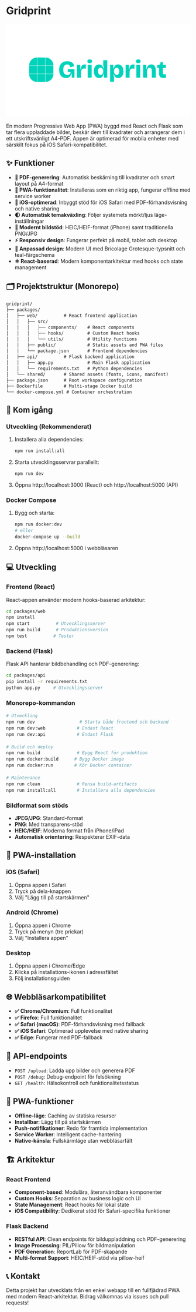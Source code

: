 # Gridprint

![Cover photo](/assets/cover.png)

En modern Progressive Web App (PWA) byggd med React och Flask som tar flera uppladdade bilder, beskär dem till kvadrater och arrangerar dem i ett utskriftsvänligt A4-PDF. Appen är optimerad för mobila enheter med särskilt fokus på iOS Safari-kompatibilitet.

## ✨ Funktioner

- **🔲 PDF-generering**: Automatisk beskärning till kvadrater och smart layout på A4-format
- **📱 PWA-funktionalitet**: Installeras som en riktig app, fungerar offline med service worker
- **🍎 iOS-optimerad**: Inbyggt stöd för iOS Safari med PDF-förhandsvisning och native sharing
- **🌓 Automatisk temakväxling**: Följer systemets mörkt/ljus läge-inställningar
- **📸 Modernt bildstöd**: HEIC/HEIF-format (iPhone) samt traditionella PNG/JPG
- **⚡ Responsiv design**: Fungerar perfekt på mobil, tablet och desktop
- **🎨 Anpassad design**: Modern UI med Bricolage Grotesque-typsnitt och teal-färgschema
- **⚛️ React-baserad**: Modern komponentarkitektur med hooks och state management

## 🗂️ Projektstruktur (Monorepo)

```
gridprint/
├── packages/
│   ├── web/          # React frontend application
│   │   ├── src/
│   │   │   ├── components/    # React components
│   │   │   ├── hooks/         # Custom React hooks
│   │   │   └── utils/         # Utility functions
│   │   ├── public/            # Static assets and PWA files
│   │   └── package.json       # Frontend dependencies
│   ├── api/          # Flask backend application
│   │   ├── app.py             # Main Flask application
│   │   └── requirements.txt   # Python dependencies
│   └── shared/       # Shared assets (fonts, icons, manifest)
├── package.json      # Root workspace configuration
├── Dockerfile        # Multi-stage Docker build
└── docker-compose.yml # Container orchestration
```

## 🚀 Kom igång

### Utveckling (Rekommenderat)

1. Installera alla dependencies:
   ```bash
   npm run install:all
   ```

2. Starta utvecklingsservrar parallellt:
   ```bash
   npm run dev
   ```

3. Öppna http://localhost:3000 (React) och http://localhost:5000 (API)

### Docker Compose

1. Bygg och starta:
   ```bash
   npm run docker:dev
   # eller
   docker-compose up --build
   ```

2. Öppna http://localhost:5000 i webbläsaren

## 💻 Utveckling

### Frontend (React)

React-appen använder modern hooks-baserad arkitektur:

```bash
cd packages/web
npm install
npm start          # Utvecklingsserver
npm run build      # Produktionsversion
npm test          # Tester
```

### Backend (Flask)

Flask API hanterar bildbehandling och PDF-generering:

```bash
cd packages/api
pip install -r requirements.txt
python app.py     # Utvecklingsserver
```

### Monorepo-kommandon

```bash
# Utveckling
npm run dev                 # Starta både frontend och backend
npm run dev:web            # Endast React
npm run dev:api            # Endast Flask

# Build och deploy
npm run build              # Bygg React för produktion
npm run docker:build      # Bygg Docker image
npm run docker:run        # Kör Docker container

# Maintenance
npm run clean              # Rensa build-artifacts
npm run install:all        # Installera alla dependencies
```

### Bildformat som stöds

- **JPEG/JPG**: Standard-format
- **PNG**: Med transparens-stöd
- **HEIC/HEIF**: Moderna format från iPhone/iPad
- **Automatisk orientering**: Respekterar EXIF-data

## 📱 PWA-installation

### iOS (Safari)
1. Öppna appen i Safari
2. Tryck på dela-knappen
3. Välj "Lägg till på startskärmen"

### Android (Chrome)
1. Öppna appen i Chrome
2. Tryck på menyn (tre prickar)
3. Välj "Installera appen"

### Desktop
1. Öppna appen i Chrome/Edge
2. Klicka på installations-ikonen i adressfältet
3. Följ installationsguiden

## 🌐 Webbläsarkompatibilitet

- **✅ Chrome/Chromium**: Full funktionalitet
- **✅ Firefox**: Full funktionalitet
- **✅ Safari (macOS)**: PDF-förhandsvisning med fallback
- **✅ iOS Safari**: Optimerad upplevelse med native sharing
- **✅ Edge**: Fungerar med PDF-fallback

## 🔧 API-endpoints

- `POST /upload`: Ladda upp bilder och generera PDF
- `POST /debug`: Debug-endpoint för felsökning
- `GET /health`: Hälsokontroll och funktionalitetsstatus

## 🎯 PWA-funktioner

- **Offline-läge**: Caching av statiska resurser
- **Installbar**: Lägg till på startskärmen
- **Push-notifikationer**: Redo för framtida implementation
- **Service Worker**: Intelligent cache-hantering
- **Native-känsla**: Fullskärmläge utan webbläsarfält

## 🏗️ Arkitektur

### React Frontend
- **Component-based**: Modulära, återanvändbara komponenter
- **Custom Hooks**: Separation av business logic och UI
- **State Management**: React hooks för lokal state
- **iOS Compatibility**: Dedikerat stöd för Safari-specifika funktioner

### Flask Backend
- **RESTful API**: Clean endpoints för bilduppladdning och PDF-generering
- **Image Processing**: PIL/Pillow för bildmanipulation
- **PDF Generation**: ReportLab för PDF-skapande
- **Multi-format Support**: HEIC/HEIF-stöd via pillow-heif

## 📞 Kontakt

Detta projekt har utvecklats från en enkel webapp till en fullfjädrad PWA med modern React-arkitektur. Bidrag välkomnas via issues och pull requests!